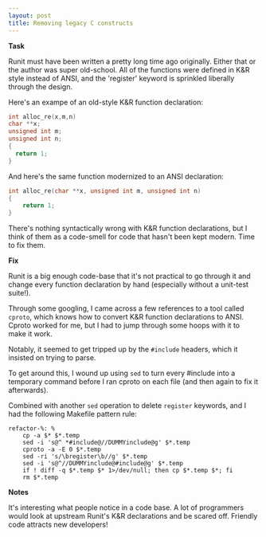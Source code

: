 ```yaml
---
layout: post
title: Removing legacy C constructs
---
```


**Task**

Runit must have been written a pretty long time ago originally. Either
that or the author was super old-school. All of the functions were defined
in K&R style instead of ANSI, and the 'register' keyword is sprinkled
liberally through the design.

Here's an exampe of an old-style K&R function declaration:

```c
int alloc_re(x,m,n)
char **x;
unsigned int m;
unsigned int n;
{
  return 1;
}
```

And here's the same function modernized to an ANSI declaration:

```c
int alloc_re(char **x, unsigned int m, unsigned int n)
{
    return 1;
}
```

There's nothing syntactically wrong with K&R function declarations, but
I think of them as a code-smell for code that hasn't been kept modern.
Time to fix them.

**Fix**

Runit is a big enough code-base that it's not practical to go through
it and change every function declaration by hand (especially without
a unit-test suite!).

Through some googling, I came across a few references to a tool called
`cproto`, which knows how to convert K&R function declarations to ANSI.
Cproto worked for me, but I had to jump through some hoops with it to
make it work.

Notably, it seemed to get tripped up by the `#include` headers, which
it insisted on trying to parse.

To get around this, I wound up using `sed` to turn every #include into
a temporary command before I ran cproto on each file (and then again
to fix it afterwards).

Combined with another `sed` operation to delete `register` keywords,
and I had the following Makefile pattern rule:

```make
refactor-%: %
	cp -a $* $*.temp
	sed -i 's@^ *#include@//DUMMYinclude@g' $*.temp
	cproto -a -E 0 $*.temp
	sed -ri 's/\bregister\b//g' $*.temp
	sed -i 's@^//DUMMYinclude@#include@g' $*.temp
	if ! diff -q $*.temp $* 1>/dev/null; then cp $*.temp $*; fi
	rm $*.temp
```

**Notes**

It's interesting what people notice in a code base. A lot of programmers
would look at upstream Runit's K&R declarations and be scared off. Friendly
code attracts new developers!
